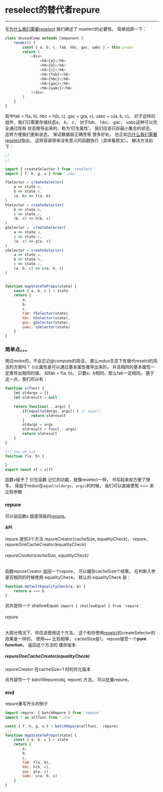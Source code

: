 ﻿# reselect的替代者repure
-----
在[为什么我们需要reselect](https://segmentfault.com/a/1190000011936772?_ea=3364040) 我们阐述了 reselect的必要性。 
简单回顾一下：
```javascript
class UnusedComp extends Component {
    render() {
        const { a, b, c, fab, hbc, gac, uabc } = this.props
        return (
            <div>
                <h6>{a}</h6>
                <h6>{b}</h6>
                <h6>{c}</h6>
                <h6>{fab}</h6>
                <h6>{hbc}</h6>
                <h6>{gac}</h6>
                <h6>{uabc}</h6>
            </div>
        )
    }
}
```
其中fab = f(a, b), hbc = h(b, c), gac = g(a, c), uabc = u(a, b, c)。 对于这样的组件，我们只需要存储状态a， b， c， 对于fab， hbc， gac， uabc这种可以完全通过现有 状态推导出来的，称为‘衍生属性’。 我们应该只存最小集合的状态，这样方便我们更新状态， 保证数据层正确性等 很多好处。
也正如[为什么我们需要reselect](https://segmentfault.com/a/1190000011936772?_ea=3364040)指出， 这样容易带来没有意义的函数执行（具体看原文）。 解决方法如下： 
```javascript
//
//

import { createSelector } from 'reselect'
import { f, h, g, u } from './xx'

fSelector = createSelector(
    a => state.a,
    b => state.b,
    (a, b) => f(a, b)
)
hSelector = createSelector(
    b => state.b,
    c => state.c,
    (b, c) => h(b, c)
)
gSelector =  createSelector(
    a => state.a,
    c => state.c,
    (a, c) => g(a, c)
)
uSelector = createSelector(
    a => state.a,
    b => state.b,
    c => state.c,
    (a, b, c) => u(a, b, c)
)

...
function mapStateToProps(state) {
    const { a, b, c } = state
    return {
        a,
        b,
        c,
        fab: fSelector(state),
        hbc: hSelector(state),
        gac: gSelector(state),
        uabc: uSelector(state)
    }
}
```

### 简单点。。。
用过mobx的，不会忘记@compute的简洁， 那么redux生态下有替代reselct的简洁的方案吗？ 
`衍生`属性是可以通过基本属性推导出来的， 并且相同的基本属性一定推导出相同的值。 
如fab = f(a, b)。 只要a，b相同，那么fab一定相同。 基于这一点，我们可以有：
```javascript
function x(func) {
    let oldargs = []
    let oldresult = null
    
    return function(...args) {
        if(equal(oldargs, args)) { // equal?
            return oldresult
        }
        oldargs = args
        oldresult = func(...args)
        return oldresult
    }
}

/// now we use
function f(a, b) {
    ...
}
export const xf = x(f)
```
函数x赋予了 衍生函数 记忆的功能，就像reselect一样， 书写起来却方便了很多。 
得益于redux在`equal(oldargs, args)`的时候， 我们可以直接使用 === 来比较参数 

### repure
可以说函数x 就是简版的[repure](https://github.com/ykforerlang/repure)。 
#### API
repure 提供3个方法 repureCreator(cacheSize, equalityCheck)， repure， repureOneCacheCreator(equalityCheck)

###### repureCreator(cacheSize, equalityCheck)
函数repureCreator 返回一个repure， 可以缓存cacheSize个结果。 在判断入参是否相同的时候使用 equalityCheck。 
默认的 equalityCheck 是：
```javascript
function defaultEqualityCheck(a, b) {
    return a === b
}
```
另外提供一个 shallowEqual: `import { shallowEqual } from 'repure'`


###### repure
大部分情况下，你应该使用这个方法。 这个和你使用[reselct](https://github.com/reactjs/reselect.git)的createSelector的效果是一样的， 使用`===` 比较相等， cacheSize是1。
repure接受一个**pure function**， 返回这个方法的 缓存版本

#####  repureOneCacheCreator(equalityCheck)
repureCreator 在cacheSize=1 时的优化版本

另外提供一个 batchRepure(obj, repure) 方法。 可以批量repure。 

### end
repure重写开头的例子
```javascript
import repure, { batchRepure } from 'repure'
import * as allfunc from './xx'

const { f, h, g, u } = batchRepure(allfunc,  repure)
...
function mapStateToProps(state) {
    const { a, b, c } = state
    return {
        a,
        b,
        c,
        fab: f(a, b),
        hbc: h(b, c),
        gac: g(a, c),
        uabc: u(a, b, c)
    }
}
```













